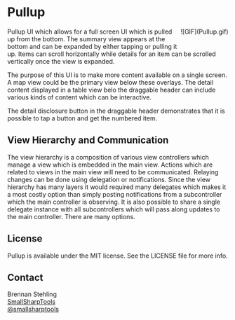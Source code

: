# Pullup

<div style="float:right;margin:0 0 20px 0" markdown="1">
![GIF](Pullup.gif)
</div>

Pullup UI which allows for a full screen UI which is pulled up from the bottom. The summary view appears at the bottom and can be expanded by either tapping or pulling it up. Items can scroll horizontally while details for an item can be scrolled vertically once the view is expanded.

The purpose of this UI is to make more content available on a single screen. A map view could be the primary view below these overlays. The detail content displayed in a table view belo the draggable header can include various kinds of content which can be interactive.

The detail disclosure button in the draggable header demonstrates that it is possible to tap a button and get the numbered item.

## View Hierarchy and Communication

The view hierarchy is a composition of various view controllers which manage a view which is embedded in the main view. Actions which are related to views in the main view will need to be communicated. Relaying changes can be done using delegation or notifications. Since the view hierarchy has many layers it would required many delegates which makes it a most costly option than simply posting notifications from a subcontroller which the main controller is observing. It is also possible to share a single delegate instance with all subcontrollers which will pass along updates to the main controller. There are many options.

## License

Pullup is available under the MIT license. See the LICENSE file for more info.

## Contact

Brennan Stehling  
[SmallSharpTools](http://www.smallsharptools.com/)  
[@smallsharptools](https://twitter.com/smallsharptools) 

